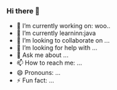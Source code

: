 ### Hi there 👋
- 🔭 I’m currently working on: woo..
- 🌱 I’m currently learninn:java
- 👯 I’m looking to collaborate on ...
- 🤔 I’m looking for help with ...
- 💬 Ask me about ...
- 📫 How to reach me: ...
- 😄 Pronouns: ...
- ⚡ Fun fact: ...
